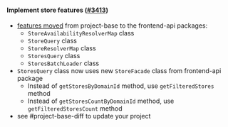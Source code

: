 #### Implement store features ([#3413](https://github.com/shopsys/shopsys/pull/3413))

- [features moved](#movement-of-features-from-project-base-to-packages) from project-base to the frontend-api packages:
    - `StoreAvailabilityResolverMap` class
    - `StoreQuery` class
    - `StoreResolverMap` class
    - `StoresQuery` class
    - `StoresBatchLoader` class
- `StoresQuery` class now uses new `StoreFacade` class from frontend-api package
    - Instead of `getStoresByDomainId` method, use `getFilteredStores` method
    - Instead of `getStoresCountByDomainId` method, use `getFilteredStoresCount` method
- see #project-base-diff to update your project
